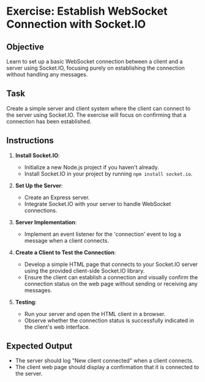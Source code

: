# Exercise: Establish WebSocket Connection with Socket.IO

## Objective
Learn to set up a basic WebSocket connection between a client and a server using Socket.IO, focusing purely on establishing the connection without handling any messages.

## Task
Create a simple server and client system where the client can connect to the server using Socket.IO. The exercise will focus on confirming that a connection has been established.

## Instructions
1. **Install Socket.IO**:
   - Initialize a new Node.js project if you haven't already.
   - Install Socket.IO in your project by running `npm install socket.io`.

2. **Set Up the Server**:
   - Create an Express server.
   - Integrate Socket.IO with your server to handle WebSocket connections.

3. **Server Implementation**:
   - Implement an event listener for the 'connection' event to log a message when a client connects.

4. **Create a Client to Test the Connection**:
   - Develop a simple HTML page that connects to your Socket.IO server using the provided client-side Socket.IO library.
   - Ensure the client can establish a connection and visually confirm the connection status on the web page without sending or receiving any messages.

5. **Testing**:
   - Run your server and open the HTML client in a browser.
   - Observe whether the connection status is successfully indicated in the client's web interface.

## Expected Output
- The server should log "New client connected" when a client connects.
- The client web page should display a confirmation that it is connected to the server.
